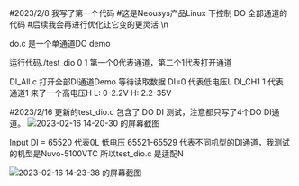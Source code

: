 #2023/2/8  我写了第一个代码 
#这是Neousys产品Linux 下控制 DO 全部通道的代码
#后续我会再进行优化让它变的更灵活
\n                            

do.c 是一个单通道DO demo 

运行代码./test_dio 0 1    第一个0代表通道，第二个1代表打开通道 
                                                        
DI_All.c 打开全部DI通道Demo 等待读取数据 DI=0 代表低电压L  DI_CH1 1 代表 通道1 来了一个高电压H   L: 0-2.2V  H: 2.2-35V

#2023/2/16 更新的test_dio.c 包含了 DO DI 测试，注意都只写了4个DO DI通道。
![2023-02-16 14-20-30 的屏幕截图](https://user-images.githubusercontent.com/118422636/219284726-a58f1795-28d3-459f-959d-76fd7d059ab2.png) 

Input DI = 65520 代表0L 低电压 65521-65529 代表不同机型的DI通道，我测试的机型是Nuvo-5100VTC 所以test_dio.c 是适配N

![2023-02-16 14-23-38 的屏幕截图](https://user-images.githubusercontent.com/118422636/219285294-8829f973-4329-45ad-b01e-6879e9fb3d14.png)
